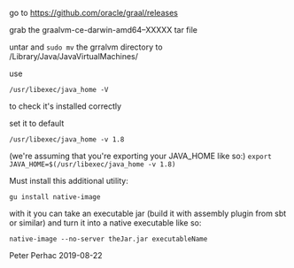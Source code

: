 go to https://github.com/oracle/graal/releases

grab the graalvm-ce-darwin-amd64–XXXXX tar file

untar and `sudo mv` the grralvm directory to /Library/Java/JavaVirtualMachines/

use

```
/usr/libexec/java_home -V
```


to check it's installed correctly

set it to default

```
/usr/libexec/java_home -v 1.8
```

(we're assuming that you're exporting your JAVA_HOME like so:)
`export JAVA_HOME=$(/usr/libexec/java_home -v 1.8)`



Must install this additional utility:
```
gu install native-image
```

with it you can take an executable jar (build it with assembly plugin from sbt or similar) and turn it into a native executable like so:

```
native-image --no-server theJar.jar executableName
```

Peter Perhac 2019-08-22
